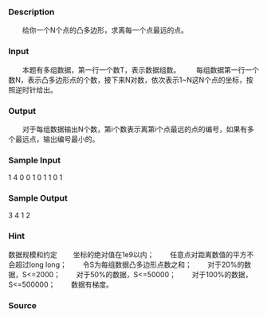 
### Description
　　给你一个N个点的凸多边形，求离每一个点最远的点。


### Input

　　本题有多组数据，第一行一个数T，表示数据组数。
　　每组数据第一行一个数N，表示凸多边形点的个数，接下来N对数，依次表示1~N这N个点的坐标，按照逆时针给出。


### Output
　　对于每组数据输出N个数，第i个数表示离第i个点最远的点的编号，如果有多个最远点，输出编号最小的。

### Sample Input
1
4
0 0
1 0
1 1
0 1


### Sample Output
3
4
1
2


### Hint
数据规模和约定
　　坐标的绝对值在1e9以内；
　　任意点对距离数值的平方不会超过long long；
　　令S为每组数据凸多边形点数之和；
　　对于20%的数据，S<=2000；
　　对于50%的数据，S<=50000；
　　对于100%的数据，S<=500000；
　　数据有梯度。

### Source
